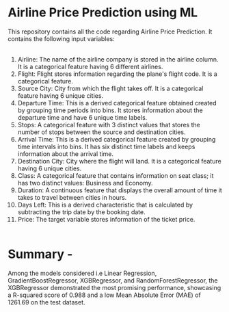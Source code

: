 # Airline Price Prediction using ML

This repository contains all the code regarding Airline Price Prediction. It contains the following input variables: </br> </br>

1. Airline: The name of the airline company is stored in the airline column. It is a categorical feature having 6 different airlines.</br>
2. Flight: Flight stores information regarding the plane's flight code. It is a categorical feature.</br>
3. Source City: City from which the flight takes off. It is a categorical feature having 6 unique cities.</br>
4. Departure Time: This is a derived categorical feature obtained created by grouping time periods into bins. It stores information about the departure time and have 6 unique time labels.</br>
5. Stops: A categorical feature with 3 distinct values that stores the number of stops between the source and destination cities.</br>
6. Arrival Time: This is a derived categorical feature created by grouping time intervals into bins. It has six distinct time labels and keeps information about the arrival time.</br>
7. Destination City: City where the flight will land. It is a categorical feature having 6 unique cities.</br>
8. Class: A categorical feature that contains information on seat class; it has two distinct values: Business and Economy.</br>
9. Duration: A continuous feature that displays the overall amount of time it takes to travel between cities in hours.</br>
10. Days Left: This is a derived characteristic that is calculated by subtracting the trip date by the booking date.</br>
11. Price: The target variable stores information of the ticket price.</br></br>
 
# Summary -
Among the models considered i.e Linear Regression, GradientBoostRegressor, XGBRegressor, and RandomForestRegressor, the XGBRegressor demonstrated the most promising performance, showcasing a R-squared score of 0.988 and a low Mean Absolute Error (MAE) of 1261.69 on the test dataset.

